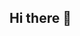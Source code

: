 ## Hi there 👋

<!--
**vibhavdubey/vibhavdubey** is a ✨ _special_ ✨ repository because its `README.md` (this file) appears on your GitHub profile.

Here are some ideas to get you started:

- 🔭 I’m currently working on full stack development .
- 🌱 I’m currently learning backend . 
- 💬 Ask me about ...
- 📫 How to reach me: 
- 😄 Pronouns: vibhav
-->
